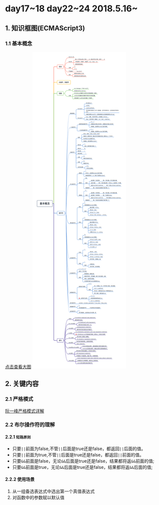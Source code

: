 # day17~18 day22~24 2018.5.16~

## 1. 知识框图(ECMAScript3)

### 1.1 基本概念

[点击查看大图](基本概念.png)
![img](基本概念.png)

## 2. 关键内容

### 2.1 严格模式

[阮一峰严格模式详解](http://www.ruanyifeng.com/blog/2013/01/javascript_strict_mode.html)

### 2.2 布尔操作符的理解

#### 2.2.1 `短路原则`

* 只要`||`前面为false,不管`||`后面是true还是false，都返回`||`后面的值。
* 只要`||`前面为true,不管`||`后面是true还是false，都返回`||`前面的值。
* 只要`&&`前面是false，无论`&&`后面是true还是false，结果都将返`&&`前面的值;
* 只要`&&`前面是true，无论`&&`后面是true还是false，结果都将返`&&`后面的值;

#### 2.2.2 使用场景

1. 从一组备选表达式中选出第一个真值表达式
2. 对函数中的参数赋以默认值